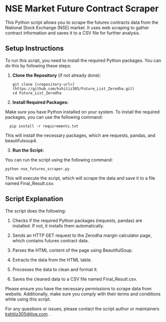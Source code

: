 # NSE Market Future Contract Scraper

This Python script allows you to scrape the futures contracts data from the National Stock Exchange (NSE) market. It uses web scraping to gather contract information and saves it to a CSV file for further analysis.

## Setup Instructions

To run this script, you need to install the required Python packages. You can do this by following these steps:

1. **Clone the Repository** (if not already done):

   ```shell
   git clone [<repository-url>](https://github.com/kshitiz305/Future_List_Zerodha.git)
   cd Future_List_Zerodha

2. **Install Required Packages:**

Make sure you have Python installed on your system. To install the required packages, you can use the following command:

  ```shell
    pip install -r requirements.txt
  ```
  
This will install the necessary packages, which are requests, pandas, and beautifulsoup4.

3. **Run the Script:**

You can run the script using the following command:

```shell
python nse_futures_scraper.py

```

This will execute the script, which will scrape the data and save it to a file named Final_Result.csv.

## Script Explanation
The script does the following:

1. Checks if the required Python packages (requests, pandas) are installed. If not, it installs them automatically.

2. Sends an HTTP GET request to the Zerodha margin calculator page, which contains futures contract data.

3. Parses the HTML content of the page using BeautifulSoup.

4. Extracts the data from the HTML table.

5. Processes the data to clean and format it.

6. Saves the cleaned data to a CSV file named Final_Result.csv.

Please ensure you have the necessary permissions to scrape data from website. Additionally, make sure you comply with their terms and conditions while using this script.

For any questions or issues, please contact the script author or maintainers kshtiiz305@live.com .
